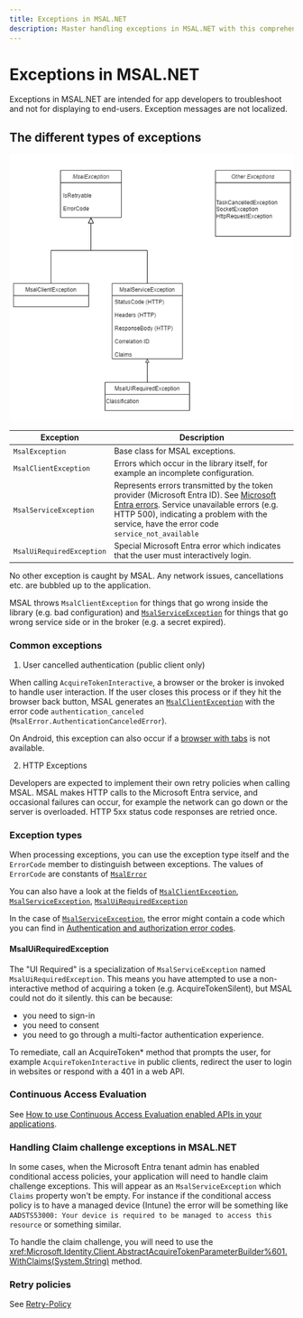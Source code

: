 ```yaml
---
title: Exceptions in MSAL.NET
description: Master handling exceptions in MSAL.NET with this comprehensive guide. Learn about different types of exceptions, common issues, and how to implement retry policies.
---
```


# Exceptions in MSAL.NET

Exceptions in MSAL.NET are intended for app developers to troubleshoot and not for displaying to end-users. Exception messages are not localized.

## The different types of exceptions

![image](../../media/msal-exceptions.png)

| Exception                 | Description                                                                                                                                                                                                    |
|---------------------------|----------------------------------------------------------------------------------------------------------------------------------------------------------------------------------------------------------------|
| `MsalException`           | Base class for MSAL exceptions.                                                                                                                                                                                |
| `MsalClientException`     | Errors which occur in the library itself, for example an incomplete configuration.                                                                                                                             |
| `MsalServiceException`    | Represents errors transmitted by the token provider (Microsoft Entra ID). See [Microsoft Entra errors](/azure/active-directory/develop/reference-aadsts-error-codes#handling-error-codes-in-your-application). Service unavailable errors (e.g. HTTP 500), indicating a problem with the service, have the error code `service_not_available` |
| `MsalUiRequiredException` | Special Microsoft Entra error which indicates that the user must interactively login.                                                                                                                                      |

No other exception is caught by MSAL. Any network issues, cancellations etc. are bubbled up to the application.

MSAL throws `MsalClientException` for things that go wrong inside the library (e.g. bad configuration) and [`MsalServiceException`](xref:Microsoft.Identity.Client.MsalServiceException) for things that go wrong service side or in the broker (e.g. a secret expired).

### Common exceptions

1. User cancelled authentication (public client only)

When calling `AcquireTokenInteractive`, a browser or the broker is invoked to handle user interaction. If the user closes this process or if they hit the browser back button, MSAL generates an [`MsalClientException`](xref:Microsoft.Identity.Client.MsalClientException) with the error code `authentication_canceled` (`MsalError.AuthenticationCanceledError`).

On Android, this exception can also occur if a [browser with tabs](/azure/active-directory/develop/msal-net-system-browser-android-considerations) is not available.

2. HTTP Exceptions

Developers are expected to implement their own retry policies when calling MSAL. MSAL makes HTTP calls to the Microsoft Entra service, and occasional failures can occur, for example the network can go down or the server is overloaded. HTTP 5xx status code responses are retried once.

### Exception types

When processing exceptions, you can use the exception type itself and the `ErrorCode` member to distinguish between exceptions. The values of `ErrorCode` are constants of [`MsalError`](xref:Microsoft.Identity.Client.MsalError)

You can also have a look at the fields of [`MsalClientException`](xref:Microsoft.Identity.Client.MsalClientException), [`MsalServiceException`](xref:Microsoft.Identity.Client.MsalServiceException), [`MsalUiRequiredException`](xref:Microsoft.Identity.Client.MsalUiRequiredException)

In the case of [`MsalServiceException`](xref:Microsoft.Identity.Client.MsalServiceException), the error might contain a code which you can find in [Authentication and authorization error codes](/azure/active-directory/develop/reference-aadsts-error-codes).

#### MsalUiRequiredException

The "UI Required" is a specialization of `MsalServiceException` named `MsalUiRequiredException`. This means you have attempted to use a non-interactive method of acquiring a token (e.g. AcquireTokenSilent), but MSAL could not do it silently. this can be because:

- you need to sign-in
- you need to consent
- you need to go through a multi-factor authentication experience.

To remediate, call an AcquireToken* method that prompts the user, for example `AcquireTokenInteractive` in public clients, redirect the user to login in websites or respond with a 401 in a web API.

### Continuous Access Evaluation

See [How to use Continuous Access Evaluation enabled APIs in your applications](/entra/identity-platform/app-resilience-continuous-access-evaluation).

### Handling Claim challenge exceptions in MSAL.NET

In some cases, when the Microsoft Entra tenant admin has enabled conditional access policies, your application will need to handle claim challenge exceptions. This will appear as an `MsalServiceException` which `Claims` property won't be empty. For instance if the conditional access policy is to have a managed device (Intune) the error will be something like `AADSTS53000: Your device is required to be managed to access this resource` or something similar.

To handle the claim challenge, you will need to use the <xref:Microsoft.Identity.Client.AbstractAcquireTokenParameterBuilder%601.WithClaims(System.String)> method.

### Retry policies

See [Retry-Policy](../exceptions/retry-policy.md)
